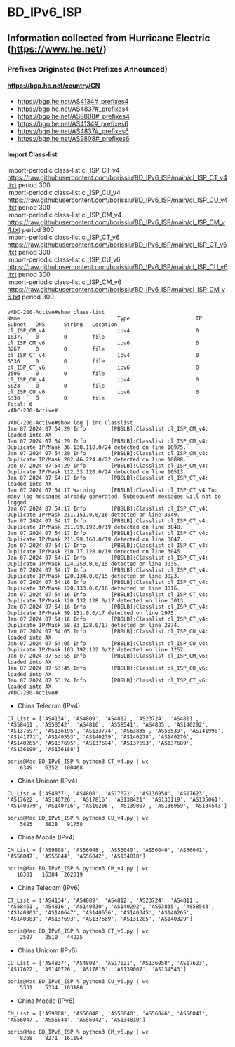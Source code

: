 # BD_IPv6_ISP
## Information collected from Hurricane Electric (https://www.he.net/)

### Prefixes Originated  (Not Prefixes Announced)
#### https://bgp.he.net/country/CN
+ https://bgp.he.net/AS4134#_prefixes4
+ https://bgp.he.net/AS4837#_prefixes4
+ https://bgp.he.net/AS9808#_prefixes4
+ https://bgp.he.net/AS4134#_prefixes6
+ https://bgp.he.net/AS4837#_prefixes6
+ https://bgp.he.net/AS9808#_prefixes6

#### Import Class-list
import-periodic class-list cl_ISP_CT_v4 https://raw.githubusercontent.com/borissiu/BD_IPv6_ISP/main/cl_ISP_CT_v4.txt period 300  
import-periodic class-list cl_ISP_CU_v4 https://raw.githubusercontent.com/borissiu/BD_IPv6_ISP/main/cl_ISP_CU_v4.txt period 300  
import-periodic class-list cl_ISP_CM_v4 https://raw.githubusercontent.com/borissiu/BD_IPv6_ISP/main/cl_ISP_CM_v4.txt period 300  
import-periodic class-list cl_ISP_CT_v6 https://raw.githubusercontent.com/borissiu/BD_IPv6_ISP/main/cl_ISP_CT_v6.txt period 300  
import-periodic class-list cl_ISP_CU_v6 https://raw.githubusercontent.com/borissiu/BD_IPv6_ISP/main/cl_ISP_CU_v6.txt period 300  
import-periodic class-list cl_ISP_CM_v6 https://raw.githubusercontent.com/borissiu/BD_IPv6_ISP/main/cl_ISP_CM_v6.txt period 300  

#### 
```
vADC-200-Active#show class-list
Name                               Type                     IP       Subnet   DNS      String   Location
cl_ISP_CM_v4                       ipv4                     0        16377    0        0        file
cl_ISP_CM_v6                       ipv6                     0        8267     0        0        file
cl_ISP_CT_v4                       ipv4                     0        6336     0        0        file
cl_ISP_CT_v6                       ipv6                     0        2506     0        0        file
cl_ISP_CU_v4                       ipv4                     0        5823     0        0        file
cl_ISP_CU_v6                       ipv6                     0        5330     0        0        file
Total: 6
vADC-200-Active#
```

```
vADC-200-Active#show log | inc Classlist
Jan 07 2024 07:54:29 Info        [PBSLB]:Classlist cl_ISP_CM_v4: loaded into AX.
Jan 07 2024 07:54:29 Info        [PBSLB]:Classlist cl_ISP_CM_v4: Duplicate IP/Mask 36.138.110.0/24 detected on line 10975.
Jan 07 2024 07:54:29 Info        [PBSLB]:Classlist cl_ISP_CM_v4: Duplicate IP/Mask 202.46.224.0/22 detected on line 10888.
Jan 07 2024 07:54:29 Info        [PBSLB]:Classlist cl_ISP_CM_v4: Duplicate IP/Mask 112.33.120.0/24 detected on line 10513.
Jan 07 2024 07:54:17 Info        [PBSLB]:Classlist cl_ISP_CT_v4: loaded into AX.
Jan 07 2024 07:54:17 Warning     [PBSLB]:Classlist cl_ISP_CT_v4 Too many log messages already generated. Subsequent messages will not be logged.
Jan 07 2024 07:54:17 Info        [PBSLB]:Classlist cl_ISP_CT_v4: Duplicate IP/Mask 211.151.0.0/16 detected on line 3049.
Jan 07 2024 07:54:17 Info        [PBSLB]:Classlist cl_ISP_CT_v4: Duplicate IP/Mask 211.99.192.0/19 detected on line 3048.
Jan 07 2024 07:54:17 Info        [PBSLB]:Classlist cl_ISP_CT_v4: Duplicate IP/Mask 211.99.160.0/19 detected on line 3047.
Jan 07 2024 07:54:17 Info        [PBSLB]:Classlist cl_ISP_CT_v4: Duplicate IP/Mask 210.77.128.0/19 detected on line 3045.
Jan 07 2024 07:54:17 Info        [PBSLB]:Classlist cl_ISP_CT_v4: Duplicate IP/Mask 124.250.0.0/15 detected on line 3035.
Jan 07 2024 07:54:17 Info        [PBSLB]:Classlist cl_ISP_CT_v4: Duplicate IP/Mask 120.134.0.0/15 detected on line 3023.
Jan 07 2024 07:54:16 Info        [PBSLB]:Classlist cl_ISP_CT_v4: Duplicate IP/Mask 120.133.0.0/16 detected on line 3016.
Jan 07 2024 07:54:16 Info        [PBSLB]:Classlist cl_ISP_CT_v4: Duplicate IP/Mask 120.132.128.0/17 detected on line 3013.
Jan 07 2024 07:54:16 Info        [PBSLB]:Classlist cl_ISP_CT_v4: Duplicate IP/Mask 59.151.0.0/17 detected on line 2975.
Jan 07 2024 07:54:16 Info        [PBSLB]:Classlist cl_ISP_CT_v4: Duplicate IP/Mask 58.83.128.0/17 detected on line 2974.
Jan 07 2024 07:54:05 Info        [PBSLB]:Classlist cl_ISP_CU_v4: loaded into AX.
Jan 07 2024 07:54:05 Info        [PBSLB]:Classlist cl_ISP_CU_v4: Duplicate IP/Mask 103.192.132.0/22 detected on line 1257.
Jan 07 2024 07:53:55 Info        [PBSLB]:Classlist cl_ISP_CM_v6: loaded into AX.
Jan 07 2024 07:53:45 Info        [PBSLB]:Classlist cl_ISP_CU_v6: loaded into AX.
Jan 07 2024 07:53:24 Info        [PBSLB]:Classlist cl_ISP_CT_v6: loaded into AX.
vADC-200-Active#
```

+ China Telecom (IPv4)
```
CT_List = ['AS4134', 'AS4809', 'AS4812', 'AS23724', 'AS4811', 'AS58461', 'AS58542', 'AS4816', 'AS58541', 'AS4835', 'AS140292', 'AS137697', 'AS136195', 'AS133774', 'AS63835', 'AS58539', 'AS141998', 'AS141771', 'AS140553', 'AS140279', 'AS140278', 'AS140276', 'AS140265', 'AS137695', 'AS137694', 'AS137693', 'AS137689', 'AS136190', 'AS136188']

boris@Mac BD_IPv6_ISP % python3 CT_v4.py | wc
    6349    6352  100468
```

+ China Unicom (IPv4)
```
CU_List = ['AS4837', 'AS4808', 'AS17621', 'AS136958', 'AS17623', 'AS17622', 'AS140726', 'AS17816', 'AS138421', 'AS133119', 'AS135061', 'AS140979', 'AS140716', 'AS10206', 'AS139007', 'AS136959', 'AS134543']

boris@Mac BD_IPv6_ISP % python3 CU_v4.py | wc
    5825    5828   91758
```

+ China Mobile (IPv4)
```
CM_List = ['AS9808', 'AS56048', 'AS56040', 'AS56046', 'AS56041', 'AS56047', 'AS56044', 'AS56042', 'AS134810']

boris@Mac BD_IPv6_ISP % python3 CM_v4.py | wc
   16381   16384  262019
```


+ China Telecom (IPv6)
```
CT_List = ['AS4134', 'AS4809', 'AS4812', 'AS23724', 'AS4811', 'AS58461', 'AS4816', 'AS140330', 'AS140292', 'AS63835', 'AS58543', 'AS140903', 'AS140647', 'AS140636', 'AS140345', 'AS140265', 'AS140083', 'AS137693', 'AS137689', 'AS131285', 'AS140329']

boris@Mac BD_IPv6_ISP % python3 CT_v6.py | wc
    2507    2510   44225
```

+ China Unicom (IPv6)
```
CU_List = ['AS4837', 'AS4808', 'AS17621', 'AS136958', 'AS17623', 'AS17622', 'AS140726', 'AS17816', 'AS139007', 'AS134543']

boris@Mac BD_IPv6_ISP % python3 CU_v6.py | wc
    5331    5334  103180
```

+ China Mobile (IPv6)
```
CM_List = ['AS9808', 'AS56048', 'AS56040', 'AS56046', 'AS56041', 'AS56047', 'AS56044', 'AS56042', 'AS134810']

boris@Mac BD_IPv6_ISP % python3 CM_v6.py | wc
    8268    8271  161194
```